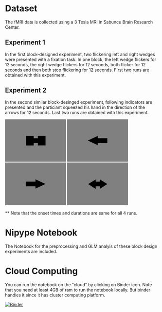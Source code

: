 # Dataset
The fMRI data is collected using a 3 Tesla MRI in Sabuncu Brain Research Center.
## Experiment 1
In the first block-designed experiment, two flickering left and right wedges were presented with a fixation task.
In one block, the left wedge flickers for 12 seconds, the right wedge flickers for 12 seconds, both flicker for 12 seconds and then both stop flickering for 12 seconds.
First two runs are obtained with this experiment. 

## Experiment 2
In the second similar block-desinged experiment, following indicators are presented and the particiant squeezed his hand in the direction of the arrows for 12 seconds.
Last two runs are obtained with this experiment.
<p float="left">
  <img src="/images/blank-arrow.jpg" width="200" />
  <img src="/images/left-arrow.jpg" width="200" /> 
  <img src="/images/right-arrow.jpg" width="200" />
  <img src="/images/left-right-arrow.jpg" width="200" />
</p>

** Note that the onset times and durations are same for all 4 runs.
# Nipype Notebook
The Notebook for the preprocessing and GLM analyis of these block design experiments are included.

# Cloud Computing
You can run the notebook on the "cloud" by clicking on Binder icon. Note that you need at least 4GB of ram to run the notebook locally. But binder handles it since it has cluster computing platform.

[![Binder](https://mybinder.org/badge.svg)](https://mybinder.org/v2/gh/arash-ash/NipypeTutorial/master?urlpath=lab)
